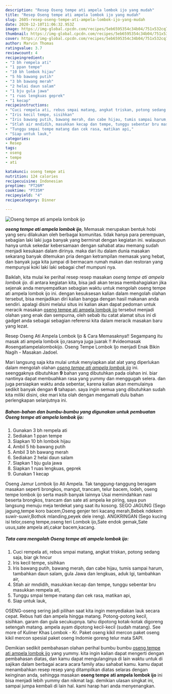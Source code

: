 ```yaml
---
description: "Resep Oseng tempe ati ampela lombok ijo yang mudah"
title: "Resep Oseng tempe ati ampela lombok ijo yang mudah"
slug: 2605-resep-oseng-tempe-ati-ampela-lombok-ijo-yang-mudah
date: 2020-12-10T11:06:32.953Z
image: https://img-global.cpcdn.com/recipes/5eb6595354c34b04/751x532cq70/oseng-tempe-ati-ampela-lombok-ijo-foto-resep-utama.jpg
thumbnail: https://img-global.cpcdn.com/recipes/5eb6595354c34b04/751x532cq70/oseng-tempe-ati-ampela-lombok-ijo-foto-resep-utama.jpg
cover: https://img-global.cpcdn.com/recipes/5eb6595354c34b04/751x532cq70/oseng-tempe-ati-ampela-lombok-ijo-foto-resep-utama.jpg
author: Marvin Thomas
ratingvalue: 3.7
reviewcount: 4
recipeingredient:
- "3 bh rempela ati"
- "1 ppan tempe"
- "10 bh lombok hijau"
- "5 hb bawang putih"
- "3 bh bawang merah"
- "2 helai daun salam"
- "1 bju gula jawa"
- "1 ruas lengkuas geprek"
- "1 kecap"
recipeinstructions:
- "Cuci rempela ati, rebus smpai matang, angkat triskan, potong sedang saja, biar gk hncur"
- "Iris kecil tempe, sisihkan"
- "Iris bawang putih, bawang merah, dan cabe hijau, tumis sampai harum, tambahkan daun salam, gula Jawa dan lengkuas, aduk lgi, tambahkan air,"
- "Stlah air mndidih, masukkan kecap dan tempe, tunggu sebentar bru masukkan rempela ati,"
- "Tunggu smpai tempe matang dan cek rasa, matikan api,"
- "Siap untuk lauk,"
categories:
- Resep
tags:
- oseng
- tempe
- ati

katakunci: oseng tempe ati 
nutrition: 124 calories
recipecuisine: Indonesian
preptime: "PT26M"
cooktime: "PT35M"
recipeyield: "4"
recipecategory: Dinner

---
```



![Oseng tempe ati ampela lombok ijo](https://img-global.cpcdn.com/recipes/5eb6595354c34b04/751x532cq70/oseng-tempe-ati-ampela-lombok-ijo-foto-resep-utama.jpg)

<b><i>oseng tempe ati ampela lombok ijo</i></b>, Memasak merupakan bentuk hobi yang seru dilakukan oleh berbagai komunitas. tidak hanya para perempuan, sebagian laki laki juga banyak yang berminat dengan kegiatan ini. walaupun hanya untuk sekedar kebersamaan dengan sahabat atau memang sudah menjadi kesukaan dalam dirinya. maka dari itu dalam dunia masakan sekarang banyak ditemukan pria dengan ketrampilan memasak yang hebat, dan banyak juga kita jumpai di bermacam rumah makan dan restoran yang mempunyai koki laki laki sebagai chef mumpuni nya.

Baiklah, kita mulai ke perihal resep resep masakan <i>oseng tempe ati ampela lombok ijo</i>. di antara kegiatan kita, bisa jadi akan terasa membahagiakan jika sejenak anda menyempatkan sebagian waktu untuk mengolah oseng tempe ati ampela lombok ijo ini. dengan kesuksesan kalian dalam mengolah olahan tersebut, bisa menjadikan diri kalian bangga dengan hasil makanan anda sendiri. apalagi disini melalui situs ini kalian akan dapat pedoman untuk meracik masakan <u>oseng tempe ati ampela lombok ijo</u> tersebut menjadi olahan yang enak dan sempurna, oleh sebab itu catat alamat situs ini di gadget anda sebagai sebagian referensi kita dalam meracik masakan baru yang lezat.

Resep Oseng Ati Ampela Lombok Ijo &amp; Cara Memasaknya!! Segampang itu masak ati ampela lombok ijo,rasanya juga juarak !! #videomasak #osengatiampelalombokijo. Oseng Tempe Lombok Ijo menjadi Enak Bikin Nagih - Masakan Jadoel.


Mari langsung saja kita mulai untuk menyiapkan alat alat yang diperlukan dalam mengolah olahan <u><i>oseng tempe ati ampela lombok ijo</i></u> ini. seenggaknya dibutuhkan <b>9</b> bahan yang dibutuhkan pada olahan ini. biar nantinya dapat membuahkan rasa yang yummy dan menggugah selera. dan juga persiapkan waktu anda sebentar, karena kalian akan memulainya sedikit banyak dengan <b>6</b> tahapan. saya ingin semua yang dibutuhkan sudah kita miliki disini, oke mari kita olah dengan mengamati dulu bahan perlengkapan selanjutnya ini.

<!--inarticleads1-->

##### Bahan-bahan dan bumbu-bumbu yang digunakan untuk pembuatan Oseng tempe ati ampela lombok ijo:

1. Gunakan 3 bh rempela ati
1. Sediakan 1 ppan tempe
1. Siapkan 10 bh lombok hijau
1. Ambil 5 hb bawang putih
1. Ambil 3 bh bawang merah
1. Sediakan 2 helai daun salam
1. Siapkan 1 bju gula jawa
1. Siapkan 1 ruas lengkuas, geprek
1. Gunakan 1 kecap


Oseng Jamur Lombok Ijo Ati Ampela. Tak tanggung-tanggung beragam masakan seperti brongkos, mangut, trancam, telur bacem, lodeh, oseng tempe lombok ijo serta masih banyak lainnya Usai memindahkan nasi beserta brongkos, trancam dan sate ati ampela ke piring, saya pun langsung menuju meja terdekat yang saat itu kosong. SEGO JAGUNG (Sego jagung,tempe koro bacem,Oseng genjer teri kacang merah,Bebek ndekem suwir-suwir,Bothok mlanding,peyek dele ireng). ANGKRINGAN (Sego kucing isi telor,oseng tempe,oseng teri Lombok ijo,Sate endok gemak,Sate usus,sate ampela ati,cakar bacem,kacang. 

<!--inarticleads2-->

##### Tata cara mengolah Oseng tempe ati ampela lombok ijo:

1. Cuci rempela ati, rebus smpai matang, angkat triskan, potong sedang saja, biar gk hncur
1. Iris kecil tempe, sisihkan
1. Iris bawang putih, bawang merah, dan cabe hijau, tumis sampai harum, tambahkan daun salam, gula Jawa dan lengkuas, aduk lgi, tambahkan air,
1. Stlah air mndidih, masukkan kecap dan tempe, tunggu sebentar bru masukkan rempela ati,
1. Tunggu smpai tempe matang dan cek rasa, matikan api,
1. Siap untuk lauk,


OSENG-oseng sering jadi pilihan saat kita ingin menyediakan lauk secara cepat. Rebus hati dan ampela hingga matang. Potong-potong kecil, sisihkan. garam dan gula secukupnya. tahu dipotong kotak-kotak digoreng setengah matang. ampela ayam dipotong kecil-kecil (sudah matang). See more of Kuliner Khas Lombok - Kr. Paket oseng kikil mercon paket oseng kikil mercon spesial paket oseng Indomie goreng telur mata SAPI. 

Demikian sedikit pembahasan olahan perihal bumbu bumbu <u>oseng tempe ati ampela lombok ijo</u> yang yummy. kita ingin kalian dapat mengerti dengan pembahasan diatas, dan kamu dapat mengulanginya di lain waktu untuk di sajikan dalam berbagai acara acara family atau sahabat kamu. kamu dapat menambahkan resep resep yang ditampilkan diatas selaras dengan keinginan anda, sehingga masakan <b>oseng tempe ati ampela lombok ijo</b> ini bisa menjadi lebih yummy dan nikmat lagi. demikian ulasan singkat ini, sampai jumpa kembali di lain hal. kami harap hari anda menyenangkan.
